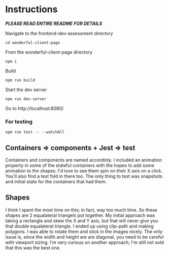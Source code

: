 # Instructions

***PLEASE READ ENTIRE README FOR DETAILS***

Navigate to the frontend-dev-assessment directory
``` 
cd wonderful-client-page 
```

From the wonderful-client-page directory

```
npm i
```

Build

```
npm run build
```

Start the dev server

```
npm run dev-server
```

Go to http://localhost:8080/ 

### For testing

```
npm run test -- --watchAll
```

## Containers => components + Jest => test

Containers and components are named accordinly. I included an animation property in some of the stateful containers with the hopes to add some animation to the shapes. I'd love to see them spin on their X axis on a click. You'll also find a test fold in there too. The only thing to test was snapshots and initial state for the containers that had them. 

## Shapes

I think I spent the most time on this; in fact, way too much time. So these shapes are 2 equalateral triangels put together. My initial approach was taking a rectangle and skew the X and Y axis, but that will never give you that double equalateral triangle. I ended up using clip-path and making polygons. I was able to rotate them and stick in the images nicely. The only issue is, since the width and height are are diagonal, you need to be careful with viewport sizing. I'm very curious on another approach; I'm still not sold that this was the best one.
